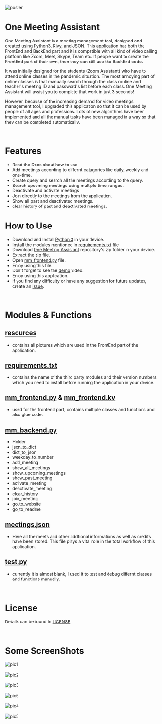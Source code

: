 ![poster](resources/poster.jpg)
# One Meeting Assistant
One Meeting Assistant is a meeting management tool, designed and created using Python3, Kivy, and JSON. This application has both the FrontEnd and BackEnd part and it is compatible with all kind of video calling platform like Zoom, Meet, Skype, Team etc. If people want to create the FrontEnd part of their own, then they can still use the BackEnd code. 

It was initially designed for the students (Zoom Assistant) who have to attend online classes in the pandemic situation. The most annoying part of online classes is that manually search through the class routine and teacher's meeting ID and password's list before each class. One Meeting Assistant will assist you to complete that work in just 3 seconds!

However, because of the increasing demand for video meetings management tool, I upgraded this application so that it can be used by people of all ages and professions. Lots of new algorithms have been implemented and all the manual tasks have been managed in a way so that they can be completed automatically. 

<br>

# Features
* Read the Docs about how to use
* Add meetings according to differnt catagories like daily, weekly and one-time.
* Create query and search all the meetings according to the query.
* Search upcoming meetings using multiple time_ranges.
* Deactivate and activate meetings
* Join directly to the meetings from the application.
* Show all past and deactivated meetings.
* clear history of past and deactivated meetings.

# How to Use
* Download and Install [Python 3](https://www.python.org/downloads/) in your device.
* Install the modules mentioned in [requirements.txt](requirements.txt) file
* Download [One Meeting Assistant](https://codeload.github.com/ahammadshawki8/One-Meeting-Assistant/zip/main) repository's zip folder in your device.
* Extract the zip file.
* Open [mm_frontend.py](mm_frontend.py) file.
* Enjoy using this file.
* Don't forget to see the [demo]() video.
* Enjoy using this application.
* If you find any difficulty or have any suggestion for future updates, create an [issue](https://github.com/ahammadshawki8/One-Meeting-Assistant/issues).

<br>

# Modules & Functions
## [resources](resources)
- contains all pictures which are used in the FrontEnd part of the application.
## [requirements.txt](requirements.txt)
- contains the name of the third party modules and their version numbers which you need to install before running the application in your device.
## [mm_frontend.py](mm_frontend.py) & [mm_frontend.kv](mm_frontend.kv)
- used for the frontend part, contains multiple classes and functions and also glue code.
## [mm_backend.py](mm_backend.py)
- Holder
- json_to_dict
- dict_to_json
- weekday_to_number
- add_meeting
- show_all_meetings
- show_upcoming_meetings
- show_past_meeting
- activate_meeting
- deactivate_meeting
- clear_history
- join_meeting
- go_to_website
- go_to_readme
## [meetings.json](meetings.json)
- Here all the meets and other addtional informations as well as credits have been stored. This file plays a vital role in the total workflow of this application.
## [test.py](test.py)
- currently it is almost blank, I used it to test and debug differnt classes and functions manually.

<br>

# License
Details can be found in [LICENSE](LICENSE)


<br>

# Some ScreenShots
![pic1](readme_pictures/pic1.png)
<br><br>
![pic2](readme_pictures/pic2.png)
<br><br>
![pic3](readme_pictures/pic3.png)
<br><br>
![pic6](readme_pictures/pic6.png)
<br><br>
![pic4](readme_pictures/pic4.png)
<br><br>
![pic5](readme_pictures/pic5.png)